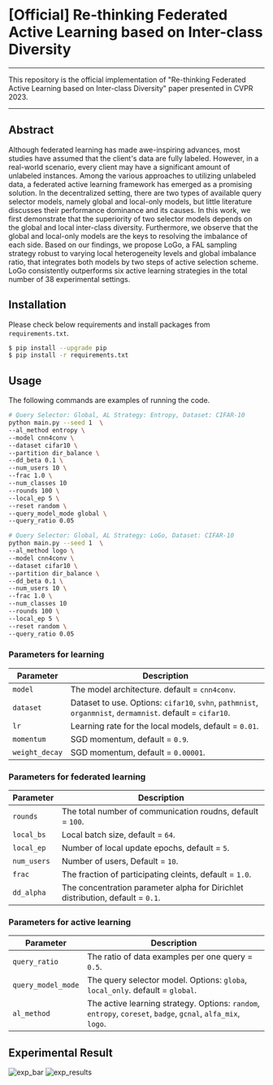 
# [Official] Re-thinking Federated Active Learning based on Inter-class Diversity

---
This repository is the official implementation of "Re-thinking Federated Active Learning based on Inter-class Diversity" paper presented in CVPR 2023. 

---

## Abstract
Although federated learning has made awe-inspiring advances, most studies have assumed that the client's data are fully labeled.
However, in a real-world scenario, every client may have a significant amount of unlabeled instances.
Among the various approaches to utilizing unlabeled data, a federated active learning framework has emerged as a promising solution. 
In the decentralized setting, there are two types of available query selector models, namely global and local-only models, but little literature discusses their performance dominance and its causes.
In this work, we first demonstrate that the superiority of two selector models depends on the global and local inter-class diversity.
Furthermore, we observe that the global and local-only models are the keys to resolving the imbalance of each side.
Based on our findings, we propose LoGo, a FAL sampling strategy robust to varying local heterogeneity levels and global imbalance ratio, that integrates both models by two steps of active selection scheme.
LoGo consistently outperforms six active learning strategies in the total number of 38 experimental settings.



## Installation
Please check below requirements and install packages from `requirements.txt`.

```bash
$ pip install --upgrade pip
$ pip install -r requirements.txt
```

## Usage
The following commands are examples of running the code.

```bash
# Query Selector: Global, AL Strategy: Entropy, Dataset: CIFAR-10
python main.py --seed 1  \
--al_method entropy \
--model cnn4conv \
--dataset cifar10 \
--partition dir_balance \
--dd_beta 0.1 \
--num_users 10 \
--frac 1.0 \
--num_classes 10 
--rounds 100 \
--local_ep 5 \
--reset random \
--query_model_mode global \
--query_ratio 0.05
```

```bash
# Query Selector: Global, AL Strategy: LoGo, Dataset: CIFAR-10
python main.py --seed 1  \
--al_method logo \
--model cnn4conv \
--dataset cifar10 \
--partition dir_balance \
--dd_beta 0.1 \
--num_users 10 \
--frac 1.0 \
--num_classes 10 
--rounds 100 \
--local_ep 5 \
--reset random \
--query_ratio 0.05
```

### Parameters for learning
| Parameter                      | Description                                 |
| ----------------------------- | ---------------------------------------- |
| `model` | The model architecture. default = `cnn4conv`. |
| `dataset`      | Dataset to use. Options:  `cifar10`, `svhn`, `pathmnist`, `organmnist`, `dermamnist`. default = `cifar10`. |
| `lr` | Learning rate for the local models, default = `0.01`. |
| `momentum` | SGD momentum, default = `0.9`. |
| `weight_decay` | SGD momentum, default = `0.00001`. |


### Parameters for federated learning
| Parameter                      | Description                                 |
| ----------------------------- | ---------------------------------------- |
| `rounds` | The total number of communication roudns, default = `100`. |
| `local_bs` | Local batch size, default = `64`. |
| `local_ep` | Number of local update epochs, default = `5`. |
| `num_users` | Number of users, Default = `10`. |
| `frac` | The fraction of participating cleints, default = `1.0`. |
| `dd_alpha` | The concentration parameter alpha for Dirichlet distribution, default = `0.1`. |

### Parameters for active learning
| Parameter                      | Description                                 |
| ----------------------------- | ---------------------------------------- |
| `query_ratio` | The ratio of data examples per one query = `0.5`. |
| `query_model_mode` | The query selector model. Options: `globa`, `local_only`. default = `global`. |
| `al_method` | The active learning strategy. Options: `random`, `entropy`, `coreset`, `badge`, `gcnal`, `alfa_mix`, `logo`.|



## Experimental Result
![exp_bar](https://user-images.githubusercontent.com/12638561/202088590-48b421ec-11a2-4319-a106-3cda808d255f.png)
![exp_results](https://user-images.githubusercontent.com/12638561/202088388-716f6693-de59-4d77-a3b5-0b809379091c.png)
